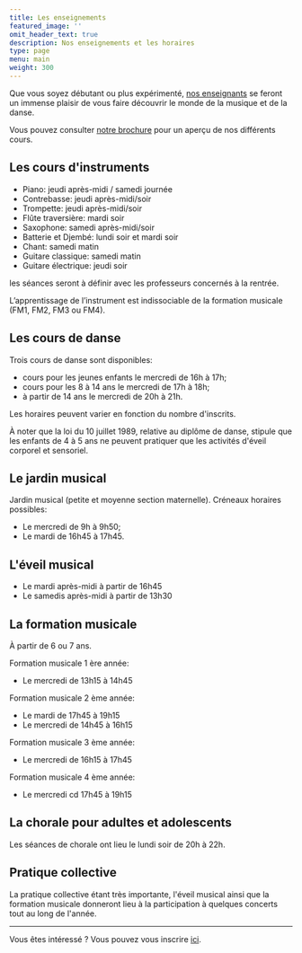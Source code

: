 ```yaml
---
title: Les enseignements
featured_image: ''
omit_header_text: true
description: Nos enseignements et les horaires
type: page
menu: main
weight: 300
---
```


Que vous soyez débutant ou plus expérimenté,
[nos enseignants](/les-enseignants) se feront un immense plaisir de vous
faire découvrir le monde de la musique et de la danse.

Vous pouvez consulter
[notre brochure](/files/Brochure_EMAVS_2024.pdf)
pour un aperçu de nos différents cours.

## Les cours d'instruments

- Piano: jeudi après-midi / samedi journée
- Contrebasse: jeudi après-midi/soir
- Trompette: jeudi après-midi/soir
- Flûte traversière: mardi soir
- Saxophone: samedi après-midi/soir
- Batterie et Djembé: lundi soir et mardi soir
- Chant: samedi matin
- Guitare classique: samedi matin
- Guitare électrique: jeudi soir

les séances seront à définir avec les professeurs concernés à la rentrée.

L’apprentissage de l’instrument est indissociable de la formation musicale (FM1, FM2, FM3 ou FM4).

## Les cours de danse

Trois cours de danse sont disponibles:
- cours pour les jeunes enfants le mercredi de 16h à 17h;
- cours pour les 8 à 14 ans le mercredi de 17h à 18h;
- à partir de 14 ans le mercredi de 20h à 21h.

Les horaires peuvent varier en fonction du nombre d'inscrits.

À noter que la loi du 10 juillet 1989, relative au diplôme de danse,
stipule que les enfants de 4 à 5 ans ne peuvent pratiquer que les
activités d'éveil corporel et sensoriel.


## Le jardin musical

Jardin musical (petite et moyenne section maternelle).
Créneaux horaires possibles:
- Le mercredi de 9h à 9h50;
- Le mardi de 16h45 à 17h45.


## L'éveil musical


- Le mardi après-midi à partir de 16h45
- Le samedis après-midi à partir de 13h30


## La formation musicale

À partir de 6 ou 7 ans.

Formation musicale 1 ère année:
- Le mercredi de 13h15 à 14h45

Formation musicale 2 ème année:
- Le mardi de 17h45 à 19h15
- Le mercredi de 14h45 à 16h15

Formation musicale 3 ème année:
- Le mercredi de 16h15 à 17h45

Formation musicale 4 ème année:
- Le mercredi cd 17h45 à 19h15


## La chorale pour adultes et adolescents

Les séances de chorale ont lieu le lundi soir de 20h à 22h.


## Pratique collective

La pratique collective étant très importante,
l'éveil musical ainsi que la formation musicale donneront lieu à la participation
à quelques concerts tout au long de l'année.



--- 

Vous êtes intéressé ? Vous pouvez vous inscrire [ici](/inscription).
